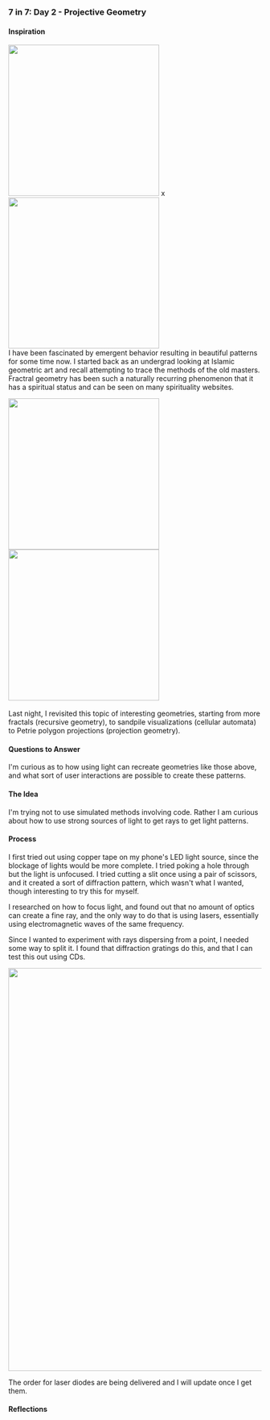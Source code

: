 ### 7 in 7: Day 2 - Projective Geometry ###

#### Inspiration ####
<img src="/major-studio-1/photos/islamic-art.jpg" width="300">  x<img src="/major-studio-1/photos/nature.jpeg" width="300">  <br>
I have been fascinated by emergent behavior resulting in beautiful patterns for some time now. I started back as an undergrad looking at Islamic geometric art and recall attempting to trace the  methods of the old masters. Fractral geometry has been such a naturally recurring phenomenon that it has a spiritual status and can be seen on many spirituality websites. 

<img src="/major-studio-1/photos/sandpile.gif" width="300">  <img src="/major-studio-1/photos/petrie.png" width="300">  
<br>
Last night, I revisited this topic of interesting geometries, starting from more fractals (recursive geometry), to sandpile visualizations (cellular automata) to Petrie polygon projections (projection geometry).

#### Questions to Answer ####
I'm curious as to how using light can recreate geometries like those above, and what sort of user interactions are possible to create these patterns.

#### The Idea ####
I'm trying not to use simulated methods involving code. Rather I am curious about how to use strong sources of light to get rays to get light patterns.

#### Process ####
I first tried out using copper tape on my phone's LED light source, since the blockage of lights would be more complete. I tried poking a hole through but the light is unfocused. I tried cutting a slit once using a pair of scissors, and it created a sort of diffraction pattern, which wasn't what I wanted, though interesting to try this for myself.

I researched on how to focus light, and found out that no amount of optics can create a fine ray, and the only way to do that is using lasers, essentially using electromagnetic waves of the same frequency.

Since I wanted to experiment with rays dispersing from a point, I needed some way to split it. I found that diffraction gratings do this, and that I can test this out using CDs.

<img src="/major-studio-1/photos/laserDiffGrating.jpg" width="800">  

The order for laser diodes are being delivered and I will update once I get them.

#### Reflections ####


